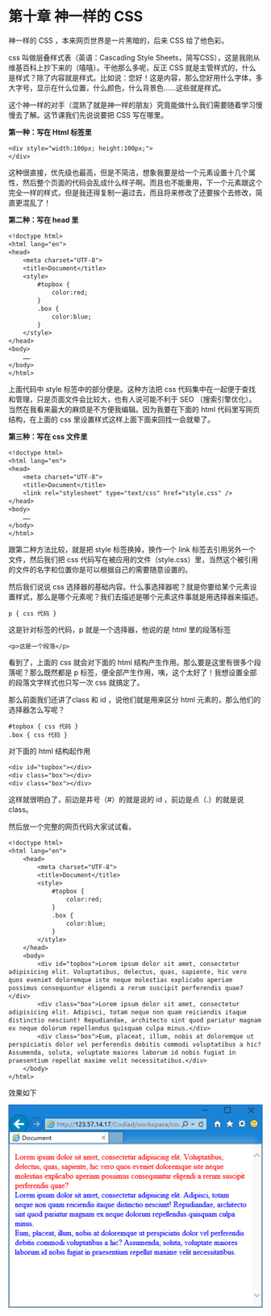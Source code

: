 第十章 神一样的 CSS
===

神一样的 CSS ，本来网页世界是一片黑暗的，后来 CSS 给了他色彩。

css 叫做层叠样式表（英语：Cascading Style Sheets，简写CSS），这是我刚从维基百科上抄下来的（嘻嘻）。干他那么多呢，反正 CSS 就是主管样式的，什么是样式？除了内容就是样式。比如说：您好！这是内容，那么您好用什么字体，多大字号，显示在什么位置，什么颜色，什么背景色……这些就是样式。

这个神一样的对手（混熟了就是神一样的朋友）究竟能做什么我们需要随着学习慢慢去了解。这节课我们先说说要把 CSS 写在哪里。

**第一种：写在 Html 标签里**

	<div style="width:100px; height:100px;">
	</div>

这种很直接，优先级也最高，但是不简洁，想象我要是给一个元素设置十几个属性，然后整个页面的代码会乱成什么样子啊。而且也不能重用，下一个元素跟这个完全一样的样式，但是我还得复制一遍过去，而且将来修改了还要挨个去修改，简直更混乱了！

**第二种：写在 head 里**

	<!doctype html>
	<html lang="en">
	<head>
		<meta charset="UTF-8">
		<title>Document</title>
		<style>
			#topbox {
				color:red;
			}
			.box {
				color:blue;
			}
		</style>
	</head>
	<body>
		……
	</body>
	</html>

上面代码中 style 标签中的部分便是。这种方法把 css 代码集中在一起便于查找和管理，只是页面文件会比较大，也有人说可能不利于 SEO （搜索引擎优化）。当然在我看来最大的麻烦是不方便我编辑。因为我要在下面的 html 代码里写网页结构，在上面的 css 里设置样式这样上面下面来回找一会就晕了。

**第三种：写在 css 文件里**

	<!doctype html>
	<html lang="en">
	<head>
		<meta charset="UTF-8">
		<title>Document</title>
		<link rel="stylesheet" type="text/css" href="style.css" />
	</head>
	<body>
		……
	</body>
	</html>

跟第二种方法比较，就是把 style 标签换掉，换作一个 link 标签去引用另外一个文件，然后我们把 css 代码写在被应用的文件（style.css）里，当然这个被引用的文件的名字和位置你是可以根据自己的需要随意设置的。

然后我们说说 css 选择器的基础内容。什么事选择器呢？就是你要给某个元素设置样式，那么是哪个元素呢？我们去描述是哪个元素这件事就是用选择器来描述。

	p { css 代码 }

这是针对标签的代码，p 就是一个选择器，他说的是 html 里的段落标签

	<p>这是一个段落</p>

看到了，上面的 css 就会对下面的 html 结构产生作用。那么要是这里有很多个段落呢？那么既然都是 p 标签，便全部产生作用，咦，这个太好了！我想设置全部的段落文字样式也只写一次 css 就搞定了。

那么前面我们还讲了class 和 id ，说他们就是用来区分 html 元素的，那么他们的选择器怎么写呢？

	#topbox { css 代码 }
	.box { css 代码 }

对下面的 html 结构起作用

	<div id="topbox"></div>
	<div class="box"></div>
	<div class="box"></div>

这样就很明白了，前边是井号（#）的就是说的 id ，前边是点（.）的就是说 class。

然后放一个完整的网页代码大家试试看。

	<!doctype html>
	<html lang="en">
		<head>
			<meta charset="UTF-8">
			<title>Document</title>
			<style>
				#topbox {
					color:red;
				}
				.box {
					color:blue;
				}
			</style>
		</head>
		<body>
			<div id="topbox">Lorem ipsum dolor sit amet, consectetur adipisicing elit. Voluptatibus, delectus, quas, sapiente, hic vero quos eveniet doloremque iste neque molestias explicabo aperiam possimus consequuntur eligendi a rerum suscipit perferendis quae?</div>
			<div class="box">Lorem ipsum dolor sit amet, consectetur adipisicing elit. Adipisci, totam neque non quam reiciendis itaque distinctio nesciunt! Repudiandae, architecto sint quod pariatur magnam ex neque dolorum repellendus quisquam culpa minus.</div>
			<div class="box">Eum, placeat, illum, nobis at doloremque ut perspiciatis dolor vel perferendis debitis commodi voluptatibus a hic? Assumenda, soluta, voluptate maiores laborum id nobis fugiat in praesentium repellat maxime velit necessitatibus.</div>
		</body>
	</html>

效果如下

![图10-1](images/10-1.png)